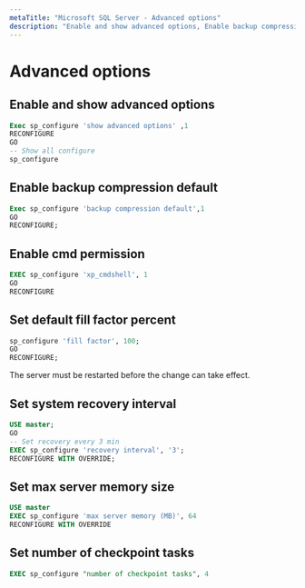 ```yaml
---
metaTitle: "Microsoft SQL Server - Advanced options"
description: "Enable and show advanced options, Enable backup compression default, Enable cmd permission , Set default fill factor percent , Set system recovery interval, Set max server memory size, Set number of checkpoint tasks"
---
```


# Advanced options



## Enable and show advanced options


```sql
Exec sp_configure 'show advanced options' ,1
RECONFIGURE
GO
-- Show all configure
sp_configure

```



## Enable backup compression default


```sql
Exec sp_configure 'backup compression default',1
GO  
RECONFIGURE;

```



## Enable cmd permission 


```sql
EXEC sp_configure 'xp_cmdshell', 1
GO
RECONFIGURE

```



## Set default fill factor percent 


```sql
sp_configure 'fill factor', 100;  
GO  
RECONFIGURE;  

```

The server must be restarted before the change can take effect.



## Set system recovery interval


```sql
USE master;  
GO 
-- Set recovery every 3 min
EXEC sp_configure 'recovery interval', '3';  
RECONFIGURE WITH OVERRIDE;  

```



## Set max server memory size


```sql
USE master
EXEC sp_configure 'max server memory (MB)', 64
RECONFIGURE WITH OVERRIDE

```



## Set number of checkpoint tasks


```sql
EXEC sp_configure "number of checkpoint tasks", 4

```

